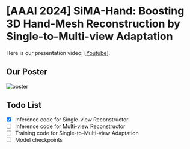 # [AAAI 2024] SiMA-Hand: Boosting 3D Hand-Mesh Reconstruction by Single-to-Multi-view Adaptation

Here is our presentation video: [[Youtube](https://youtu.be/5sul0NPcF3s)].

## Our Poster

![poster](./files/poster.png)

## Todo List

- [x] Inference code for Single-view Reconstructor
- [ ] Inference code for Multi-view Reconstructor
- [ ] Training code for Single-to-Multi-view Adaptation
- [ ] Model checkpoints
